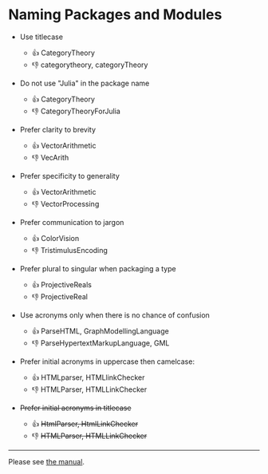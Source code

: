 # Naming Packages and Modules


- Use titlecase
  - :thumbsup: CategoryTheory
  - :thumbsdown:  categorytheory, categoryTheory

- Do not use "Julia" in the package name
  - :thumbsup: CategoryTheory
  - :thumbsdown:  CategoryTheoryForJulia

- Prefer clarity to brevity  
  - :thumbsup: VectorArithmetic
  - :thumbsdown:  VecArith
  
- Prefer specificity to generality  
  - :thumbsup: VectorArithmetic
  - :thumbsdown:  VectorProcessing

- Prefer communication to jargon  
  - :thumbsup: ColorVision
  - :thumbsdown:  TristimulusEncoding

- Prefer plural to singular when packaging a type
  - :thumbsup: ProjectiveReals
  - :thumbsdown:  ProjectiveReal

- Use acronyms only when there is no chance of confusion
  - :thumbsup: ParseHTML, GraphModellingLanguage
  - :thumbsdown: ParseHypertextMarkupLanguage, GML

- Prefer initial acronyms in uppercase then camelcase:
  - :thumbsup: HTMLparser, HTMLlinkChecker
  - :thumbsdown:  HTMLParser, HTMLLinkChecker

- ~~Prefer initial acronyms in titlecase~~
  - :thumbsup: ~~HtmlParser, HtmlLinkChecker~~
  - :thumbsdown:  ~~HTMLParser, HTMLLinkChecker~~


------  
    
Please see [the manual](http://docs.julialang.org/en/latest/manual/packages/#guidelines-for-naming-a-package).

